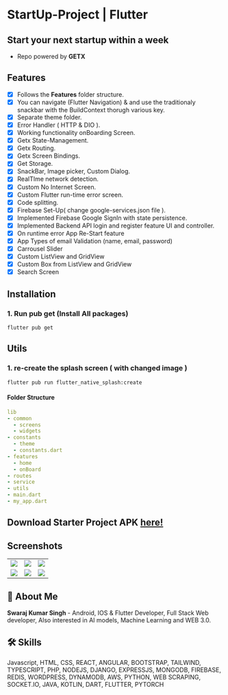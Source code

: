 # StartUp-Project | Flutter
## **Start your next startup within a week**

- Repo powered by **GETX**

## Features
- [x] Follows the **Features** folder structure.
- [x] You can navigate (Flutter Navigation) & and use the traditionaly snackbar with the BuildContext thorugh various key.
- [x] Separate theme folder.
- [x] Error Handler ( HTTP & DIO ).
- [x] Working functionality onBoarding Screen.
- [x] Getx State-Management.
- [x] Getx Routing.
- [x] Getx Screen Bindings.
- [x] Get Storage.
- [x] SnackBar, Image picker, Custom Dialog.
- [x] RealTIme network detection.
- [x] Custom No Internet Screen.
- [x] Custom Flutter run-time error screen.
- [x] Code splitting.
- [x] Firebase Set-Up( change google-services.json file ).
- [x] Implemented Firebase Google SignIn with state persistence.
- [x] Implemented Backend API login and register feature UI and controller.
- [x] On runtime error App Re-Start feature
- [x] App Types of email Validation (name, email, password)
- [x] Carrousel Slider
- [x] Custom ListView and GridView
- [x] Custom Box from ListView and GridView
- [x] Search Screen

## Installation

### 1. Run pub get (Install All packages)

```
flutter pub get
```

## Utils

### 1. re-create the splash screen ( with changed image )

```
flutter pub run flutter_native_splash:create
```

#### Folder Structure

```yaml
lib
- common
  - screens
  - widgets
- constants
  - theme
  - constants.dart
- features
  - home
  - onBoard
- routes
- service
- utils
- main.dart
- my_app.dart
```


## **Download Starter Project APK [here!](https://drive.google.com/file/d/1ckdrXa_kv703Sw-tlXXDwmPj6TSMc5C3/view?usp=sharing)**

## Screenshots

|  |  |  |
| :---:  | :---:  | :---:  |
| ![](https://res.cloudinary.com/swaraj-cloud/image/upload/v1663771660/github%20images/sahnpmr56y2kshjugnfn.jpg) | ![](https://res.cloudinary.com/swaraj-cloud/image/upload/v1663771660/github%20images/xnro9ownte0f7s8p5e8a.jpg) | ![](https://res.cloudinary.com/swaraj-cloud/image/upload/v1663771659/github%20images/wuwwp2kqk9wjshkopepp.jpg) 
| ![](https://res.cloudinary.com/swaraj-cloud/image/upload/v1663771659/github%20images/ilel8ixqeuaxnbuyjfp1.jpg) | ![](https://res.cloudinary.com/swaraj-cloud/image/upload/v1663771659/github%20images/govpyu70mtvvlro9n6jj.jpg) | ![](https://res.cloudinary.com/swaraj-cloud/image/upload/v1663771659/github%20images/krxzcejj6wg5y7juh4yg.jpg) 




## 🚀 About Me

**Swaraj Kumar Singh** - Android, IOS & Flutter Developer, Full Stack Web developer, Also interested in AI models, Machine Learning and WEB 3.0.


## 🛠 Skills
Javascript, HTML, CSS, REACT, ANGULAR, BOOTSTRAP, TAILWIND, TYPESCRIPT, PHP, NODEJS, DJANGO, EXPRESSJS, MONGODB, FIREBASE, REDIS, WORDPRESS, DYNAMODB, AWS, PYTHON, WEB SCRAPING, SOCKET.IO, JAVA, KOTLIN, DART, FLUTTER, PYTORCH
